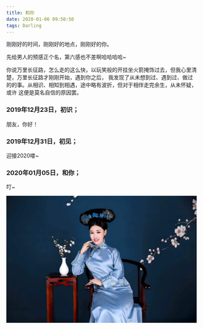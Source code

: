 ```yaml
---
title: 和你
date: 2020-01-06 09:50:50
tags: Darling
---
```

刚刚好的时间，刚刚好的地点，刚刚好的你。

<!--more-->
先给男人的预感正个名，第六感也不差啊哈哈哈哈~

你说万里长征路，怎么走的这么快，以玩笑般的开挂坐火箭掩饰过去，但我心里清楚，万里长征路才刚刚开始，遇到你之后，
我发现了从未想到过、遇到过、做过的的事。从相识、相知到相遇，途中略有波折，但对于相伴走完余生，从未怀疑，或许
这便是莫名自信的原因罢。

### 2019年12月23日，初识；
朋友，你好！

### 2019年12月31日，初见；
迎接2020喽~

### 2020年01月05日，和你；
叮~


![U](https://raw.githubusercontent.com/God-JohnDiamond/BlogSource/master/image/yue-2020-01-06.jpg)